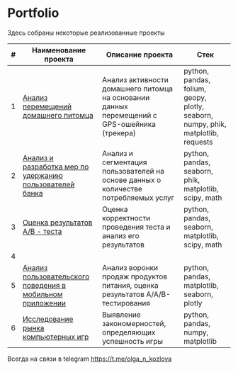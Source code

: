 # Portfolio

Здесь собраны некоторые реализованные проекты

| #    | Наименование проекта                | Описание проекта                                                     | Стек                                                                     |
| ---- | ------------------------------------------------------------ | ------------------------------------------------------------ | ------------------------------------------------------------ |
| 1   |  <a id="myhref" href="https://github.com/olgakozlova92/Portfolio/tree/main/Petsee_Cat">Анализ перемещений домашнего питомца</a> | Анализ активности домашнего питомца на основании данных перемещений с GPS-ошейника (трекера) | python, pandas, folium, geopy, plotly, seaborn, numpy, phik, matplotlib, requests|
| 2   |  <a id="myhref" href="https://github.com/olgakozlova92/Portfolio/tree/main/Segmentation_Bank_Users">Анализ и разработка мер по удержанию пользователей банка</a> | Анализ и сегментация пользователей на основе данных о количестве потребляемых услуг | python, pandas, seaborn, phik, matplotlib, scipy, math |
| 3   |  <a id="myhref" href="https://github.com/olgakozlova92/Portfolio/tree/main/AB_testing">Оценка результатов А/В - теста</a> | Оценка корректности проведения теста и анализ его результатов | python, pandas, seaborn, matplotlib, scipy, math |
| 4   |
| 5   | <a id="myhref" href="https://github.com/olgakozlova92/Portfolio/tree/main/Mobile%20App">Анализ пользовательского поведения в мобильном приложении</a> | Анализ воронки продаж продуктов питания, оценка результатов A/A/B-тестирования | python, pandas, matplotlib, seaborn, plotly |
| 6   | <a id="myhref" href="https://github.com/olgakozlova92/Portfolio/blob/main/Computer%20Games">Исследование рынка компьютерных игр</a> |Выявление закономерностей, определяющих успешность игры | python, pandas, numpy, matplotlib |

Всегда на связи в telegram https://t.me/olga_n_kozlova 
